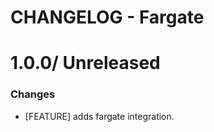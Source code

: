 # CHANGELOG - Fargate

1.0.0/ Unreleased
==================

### Changes

* [FEATURE] adds fargate integration.
